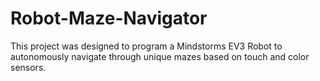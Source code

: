 # Robot-Maze-Navigator

This project was designed to program a Mindstorms EV3 Robot to autonomously navigate through unique mazes based on touch and color sensors.
